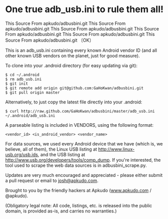 One true adb_usb.ini to rule them all!
======================================

This Source From apkudo/adbusbini.git
This Source From apkudo/adbusbini.git
This Source From apkudo/adbusbini.git
This Source From apkudo/adbusbini.git
This Source From apkudo/adbusbini.git
This Source From apkudo/adbusbini.git 〔OK〕

This is an adb_usb.ini containing every known Android vendor ID (and all other known USB vendors on the planet,
just for good measure).

To clone into your .android directory (for easy updating via git):

    $ cd ~/.android
    $ rm adb_usb.ini
    $ git init
    $ git remote add origin git@github.com:GaHoKwan/adbusbini.git
    $ git pull origin master

Alternatively, to just copy the latest file directly into your .android:

    $ curl http://raw.github.com/GaHoKwan/adbusbini/master/adb_usb.ini ~/.android/adb_usb.ini

A parseable listing is included in VENDORS, using the following format:

    <vendor_id> <is_android_vendor> <vendor_name>

For data sources, we used every Android device that we have (which is, we believe, all of them), the Linux USB
listing at http://www.linux-usb.org/usb.ids, and the USB listing at http://www.usb.org/developers/tools/comp_dump.
If you're interested, the tool used to scrape the web data sources is in adbusbini_scrape.py.

Updates are very much encouraged and appreciated - please either submit a pull request or email to
josh@apkudo.com.

Brought to you by the friendly hackers at Apkudo (www.apkudo.com / @apkudo).

(Obligatory legal note: All code, listings, etc. is released into the public domain, is provided as-is,
and carries no warranties.)
